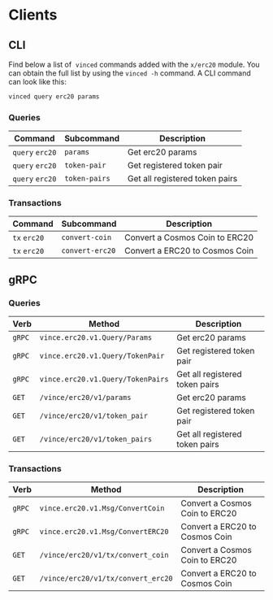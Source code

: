 <!--
order: 8
-->

# Clients

## CLI

Find below a list of  `vinced` commands added with the  `x/erc20` module. You can obtain the full list by using the `vinced -h` command. A CLI command can look like this:

```bash
vinced query erc20 params
```

### Queries

| Command                | Subcommand    | Description                    |
| ---------------------- | ------------- | ------------------------------ |
| `query` `erc20` | `params`      | Get erc20 params        |
| `query` `erc20` | `token-pair`  | Get registered token pair      |
| `query` `erc20` | `token-pairs` | Get all registered token pairs |

### Transactions

| Command             | Subcommand      | Description                    |
| ------------------- | --------------- | ------------------------------ |
| `tx` `erc20` | `convert-coin`  | Convert a Cosmos Coin to ERC20 |
| `tx` `erc20` | `convert-erc20` | Convert a ERC20 to Cosmos Coin |

## gRPC

### Queries

| Verb   | Method                                   | Description                    |
| ------ | ---------------------------------------- | ------------------------------ |
| `gRPC` | `vince.erc20.v1.Query/Params`     | Get erc20 params        |
| `gRPC` | `vince.erc20.v1.Query/TokenPair`  | Get registered token pair      |
| `gRPC` | `vince.erc20.v1.Query/TokenPairs` | Get all registered token pairs |
| `GET`  | `/vince/erc20/v1/params`          | Get erc20 params        |
| `GET`  | `/vince/erc20/v1/token_pair`      | Get registered token pair      |
| `GET`  | `/vince/erc20/v1/token_pairs`     | Get all registered token pairs |

### Transactions

| Verb   | Method                                    | Description                    |
| ------ | ----------------------------------------- | ------------------------------ |
| `gRPC` | `vince.erc20.v1.Msg/ConvertCoin`   | Convert a Cosmos Coin to ERC20 |
| `gRPC` | `vince.erc20.v1.Msg/ConvertERC20`  | Convert a ERC20 to Cosmos Coin |
| `GET`  | `/vince/erc20/v1/tx/convert_coin`  | Convert a Cosmos Coin to ERC20 |
| `GET`  | `/vince/erc20/v1/tx/convert_erc20` | Convert a ERC20 to Cosmos Coin |

<!-- ## JSON-RPC

TODO

- Prereq: intrarelaying enabled, pair enabled, evm hook enabled
- Transfer registered ERC20 to module address
- Should update balance on the bank module -->
